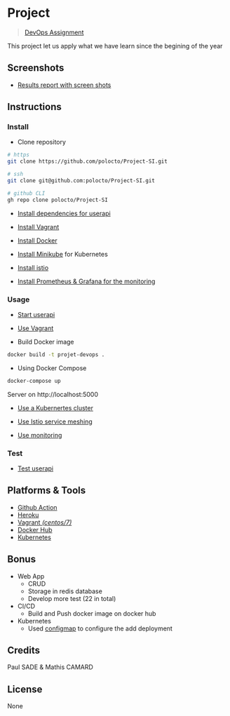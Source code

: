 # Project

> [DevOps Assignment](https://github.com/adaltas/ece-devops-2021-fall/blob/master/PROJECT.md)

This project let us apply what we have learn since the begining of the year

## Screenshots

- [Results report with screen shots](/REPORT.md)

## Instructions

### Install

- Clone repository

```sh
# https
git clone https://github.com/polocto/Project-SI.git
```

```sh
# ssh
git clone git@github.com:polocto/Project-SI.git
```

```sh
# github CLI
gh repo clone polocto/Project-SI
```

- [Install dependencies for userapi](./userapi/README.md#installation)

- [Install Vagrant](iac/README.md#prerequisite)

- [Install Docker](https://www.docker.com/get-started)

- [Install Minikube](https://minikube.sigs.k8s.io/docs/start/) for Kubernetes

- [Install istio](./istio/README.md#Installation)

- [Install Prometheus & Grafana for the monitoring](./monitoring/README.md#Installation)

### Usage

- [Start userapi](./userapi/README.md#usage)

- [Use Vagrant](iac/README.md#usage)

- Build Docker image

```sh
docker build -t projet-devops .
```

- Using Docker Compose

```sh
docker-compose up
```

Server on http://localhost:5000

- [Use a Kubernertes cluster](./k8s/README.md#usage)

- [Use Istio service meshing](./istio/README.md#Usage)

- [Use monitoring](./monitoring/README.md#Usage)

### Test

- [Test userapi](./userapi/README.md#testing)

## Platforms & Tools

- [Github Action](https://github.com/polocto/Project-SI/actions)
- [Heroku](https://dashboard.heroku.com/apps)
- [Vagrant _(centos/7)_](https://www.vagrantup.com/)
- [Docker Hub](https://hub.docker.com)
- [Kubernetes](https://kubernetes.io/)



## Bonus

- Web App
    - CRUD
    - Storage in redis database
    - Develop more test (22 in total)
- CI/CD
    - Build and Push docker image on docker hub
- Kubernetes
    - Used [configmap](/k8s/config-map.yaml) to configure the add deployment

## Credits

Paul SADE & Mathis CAMARD

## License

None
